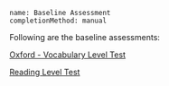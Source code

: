 ```ngMeta
name: Baseline Assessment
completionMethod: manual
```

Following are the baseline assessments:

[Oxford - Vocabulary Level Test](https://www.oxfordonlineenglish.com/english-level-test/vocabulary)

[Reading Level Test](https://www.englishclub.com/reading/test.htm)



